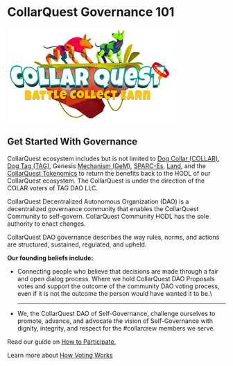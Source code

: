# CollarQuest Governance 101

![CollarQuest a Metaverse Play2Earn Ecosystem](../../.gitbook/assets/CollarQuest-SM.png)

## **Get Started With Governance**

CollarQuest ecosystem includes but is not limited to [Dog Collar (COLLAR)](../../tokenomics/tokenomics/dog-collar-collar.md), [Dog Tag (TAG)](../../tokenomics/tokenomics/dog-tag/), Genesis [Mechanism (GeM)](../../tokenomics/tokenomics/genesis-mechanism-gem/), [SPARC-Es](../../tokenomics/tokenomics/collarquest-sparc-e.md), [Land](../../tokenomics/tokenomics/collarquest-land.md), and the [CollarQuest Tokenomics](broken-reference) to return the benefits back to the HODL of our CollarQuest ecosystem.  The CollarQuest is under the direction of the COLAR voters of TAG DAO LLC.

CollarQuest Decentralized Autonomous Organization (DAO) is a decentralized governance community that enables the CollarQuest Community to self-govern.  CollarQuest Community HODL has the sole authority to enact changes.

CollarQuest DAO governance describes the way rules, norms, and actions are structured, sustained, regulated, and upheld.

**Our founding beliefs include:**

* Connecting people who believe that decisions are made through a fair and open dialog process. Where we hold CollarQuest DAO Proposals votes and support the outcome of the community DAO voting process, even if it is not the outcome the person would have wanted it to be.\
  ****
* We, the CollarQuest DAO of Self-Governance, challenge ourselves to promote, advance, and advocate the vision of Self-Governance with dignity, integrity, and respect for the #collarcrew members we serve.

Read our guide on [How to Participate.](dog-collar-dao.md)

Learn more about [How Voting Works](../../community/community-engagment/how-voting-works.md)
